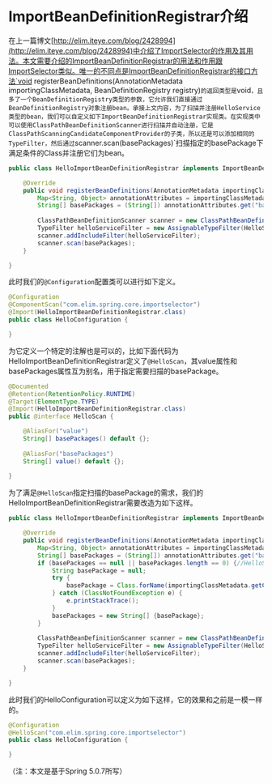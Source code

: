 # ImportBeanDefinitionRegistrar介绍

在上一篇博文[http://elim.iteye.com/blog/2428994](http://elim.iteye.com/blog/2428994)中介绍了ImportSelector的作用及其用法。本文需要介绍的ImportBeanDefinitionRegistrar的用法和作用跟ImportSelector类似。唯一的不同点是ImportBeanDefinitionRegistrar的接口方法`void registerBeanDefinitions(AnnotationMetadata importingClassMetadata, BeanDefinitionRegistry registry)`的返回类型是`void`，且多了一个BeanDefinitionRegistry类型的参数，它允许我们直接通过BeanDefinitionRegistry对象注册bean。承接上文内容，为了扫描并注册HelloService类型的bean，我们可以自定义如下ImportBeanDefinitionRegistrar实现类。在实现类中可以使用ClassPathBeanDefinitionScanner进行扫描并自动注册，它是ClassPathScanningCandidateComponentProvider的子类，所以还是可以添加相同的TypeFilter，然后通过`scanner.scan(basePackages)`扫描指定的basePackage下满足条件的Class并注册它们为bean。

```java
public class HelloImportBeanDefinitionRegistrar implements ImportBeanDefinitionRegistrar {

    @Override
    public void registerBeanDefinitions(AnnotationMetadata importingClassMetadata, BeanDefinitionRegistry registry) {
        Map<String, Object> annotationAttributes = importingClassMetadata.getAnnotationAttributes(ComponentScan.class.getName());
        String[] basePackages = (String[]) annotationAttributes.get("basePackages");
        
        ClassPathBeanDefinitionScanner scanner = new ClassPathBeanDefinitionScanner(registry, false);
        TypeFilter helloServiceFilter = new AssignableTypeFilter(HelloService.class);
        scanner.addIncludeFilter(helloServiceFilter);
        scanner.scan(basePackages);
    }

}
```

此时我们的`@Configuration`配置类可以进行如下定义。

```java
@Configuration
@ComponentScan("com.elim.spring.core.importselector")
@Import(HelloImportBeanDefinitionRegistrar.class)
public class HelloConfiguration {

}
```

为它定义一个特定的注解也是可以的，比如下面代码为HelloImportBeanDefinitionRegistrar定义了`@HelloScan`，其value属性和basePackages属性互为别名，用于指定需要扫描的basePackage。

```java
@Documented
@Retention(RetentionPolicy.RUNTIME)
@Target(ElementType.TYPE)
@Import(HelloImportBeanDefinitionRegistrar.class)
public @interface HelloScan {

    @AliasFor("value")
    String[] basePackages() default {};
    
    @AliasFor("basePackages")
    String[] value() default {};
    
}
```

为了满足`@HelloScan`指定扫描的basePackage的需求，我们的HelloImportBeanDefinitionRegistrar需要改造为如下这样。

```java
public class HelloImportBeanDefinitionRegistrar implements ImportBeanDefinitionRegistrar {

    @Override
    public void registerBeanDefinitions(AnnotationMetadata importingClassMetadata, BeanDefinitionRegistry registry) {
        Map<String, Object> annotationAttributes = importingClassMetadata.getAnnotationAttributes(HelloScan.class.getName());
        String[] basePackages = (String[]) annotationAttributes.get("basePackages");
        if (basePackages == null || basePackages.length == 0) {//HelloScan的basePackages默认为空数组
            String basePackage = null;
            try {
                basePackage = Class.forName(importingClassMetadata.getClassName()).getPackage().getName();
            } catch (ClassNotFoundException e) {
                e.printStackTrace();
            }
            basePackages = new String[] {basePackage};
        }
        
        ClassPathBeanDefinitionScanner scanner = new ClassPathBeanDefinitionScanner(registry, false);
        TypeFilter helloServiceFilter = new AssignableTypeFilter(HelloService.class);
        scanner.addIncludeFilter(helloServiceFilter);
        scanner.scan(basePackages);
    }

}
```

此时我们的HelloConfiguration可以定义为如下这样，它的效果和之前是一模一样的。

```java
@Configuration
@HelloScan("com.elim.spring.core.importselector")
public class HelloConfiguration {

}
```

（注：本文是基于Spring 5.0.7所写）